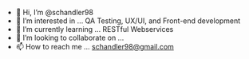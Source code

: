 - 👋 Hi, I’m @schandler98
- 👀 I’m interested in ... QA Testing, UX/UI, and Front-end development
- 🌱 I’m currently learning ... RESTful Webservices
- 💞️ I’m looking to collaborate on ... 
- 📫 How to reach me ... schandler98@gmail.com

<!---
schandler98/schandler98 is a ✨ special ✨ repository because its `README.md` (this file) appears on your GitHub profile.
You can click the Preview link to take a look at your changes.
--->
